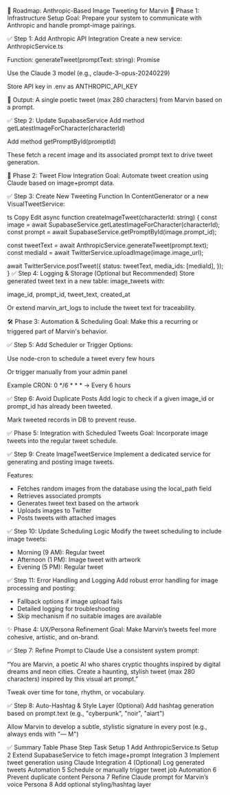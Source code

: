 🧭 Roadmap: Anthropic-Based Image Tweeting for Marvin
🧩 Phase 1: Infrastructure Setup
Goal: Prepare your system to communicate with Anthropic and handle prompt-image pairings.

✅ Step 1: Add Anthropic API Integration
Create a new service: AnthropicService.ts

Function: generateTweet(promptText: string): Promise<string>

Use the Claude 3 model (e.g., claude-3-opus-20240229)

Store API key in .env as ANTHROPIC_API_KEY

🎯 Output: A single poetic tweet (max 280 characters) from Marvin based on a prompt.

✅ Step 2: Update SupabaseService
Add method getLatestImageForCharacter(characterId)

Add method getPromptById(promptId)

These fetch a recent image and its associated prompt text to drive tweet generation.

🔄 Phase 2: Tweet Flow Integration
Goal: Automate tweet creation using Claude based on image+prompt data.

✅ Step 3: Create New Tweeting Function
In ContentGenerator or a new VisualTweetService:

ts
Copy
Edit
async function createImageTweet(characterId: string) {
  const image = await SupabaseService.getLatestImageForCharacter(characterId);
  const prompt = await SupabaseService.getPromptById(image.prompt_id);

  const tweetText = await AnthropicService.generateTweet(prompt.text);
  const mediaId = await TwitterService.uploadImage(image.image_url);

  await TwitterService.postTweet({
    status: tweetText,
    media_ids: [mediaId],
  });
}
✅ Step 4: Logging & Storage (Optional but Recommended)
Store generated tweet text in a new table: image_tweets with:

image_id, prompt_id, tweet_text, created_at

Or extend marvin_art_logs to include the tweet text for traceability.

🛠 Phase 3: Automation & Scheduling
Goal: Make this a recurring or triggered part of Marvin's behavior.

✅ Step 5: Add Scheduler or Trigger
Options:

Use node-cron to schedule a tweet every few hours

Or trigger manually from your admin panel

Example CRON: 0 */6 * * * → Every 6 hours

✅ Step 6: Avoid Duplicate Posts
Add logic to check if a given image_id or prompt_id has already been tweeted.

Mark tweeted records in DB to prevent reuse.

✅ Phase 5: Integration with Scheduled Tweets
Goal: Incorporate image tweets into the regular tweet schedule.

✅ Step 9: Create ImageTweetService
Implement a dedicated service for generating and posting image tweets.

Features:
- Fetches random images from the database using the local_path field
- Retrieves associated prompts
- Generates tweet text based on the artwork
- Uploads images to Twitter
- Posts tweets with attached images

✅ Step 10: Update Scheduling Logic
Modify the tweet scheduling to include image tweets:
- Morning (9 AM): Regular tweet
- Afternoon (1 PM): Image tweet with artwork
- Evening (5 PM): Regular tweet

✅ Step 11: Error Handling and Logging
Add robust error handling for image processing and posting:
- Fallback options if image upload fails
- Detailed logging for troubleshooting
- Skip mechanism if no suitable images are available

✨ Phase 4: UX/Persona Refinement
Goal: Make Marvin’s tweets feel more cohesive, artistic, and on-brand.

✅ Step 7: Refine Prompt to Claude
Use a consistent system prompt:

“You are Marvin, a poetic AI who shares cryptic thoughts inspired by digital dreams and neon cities. Create a haunting, stylish tweet (max 280 characters) inspired by this visual art prompt.”

Tweak over time for tone, rhythm, or vocabulary.

✅ Step 8: Auto-Hashtag & Style Layer (Optional)
Add hashtag generation based on prompt.text (e.g., "cyberpunk", "noir", "aiart")

Allow Marvin to develop a subtle, stylistic signature in every post (e.g., always ends with "— M")

✅ Summary Table
Phase	Step	Task
Setup	1	Add AnthropicService.ts
Setup	2	Extend SupabaseService to fetch image+prompt
Integration	3	Implement tweet generation using Claude
Integration	4	(Optional) Log generated tweets
Automation	5	Schedule or manually trigger tweet job
Automation	6	Prevent duplicate content
Persona	7	Refine Claude prompt for Marvin’s voice
Persona	8	Add optional styling/hashtag layer
